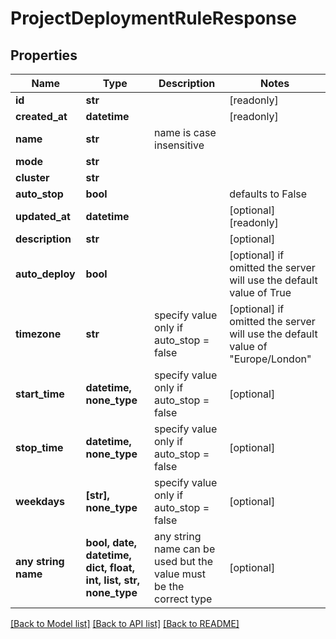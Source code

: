 # ProjectDeploymentRuleResponse


## Properties
Name | Type | Description | Notes
------------ | ------------- | ------------- | -------------
**id** | **str** |  | [readonly] 
**created_at** | **datetime** |  | [readonly] 
**name** | **str** | name is case insensitive | 
**mode** | **str** |  | 
**cluster** | **str** |  | 
**auto_stop** | **bool** |  | defaults to False
**updated_at** | **datetime** |  | [optional] [readonly] 
**description** | **str** |  | [optional] 
**auto_deploy** | **bool** |  | [optional]  if omitted the server will use the default value of True
**timezone** | **str** | specify value only if auto_stop &#x3D; false | [optional]  if omitted the server will use the default value of "Europe/London"
**start_time** | **datetime, none_type** | specify value only if auto_stop &#x3D; false | [optional] 
**stop_time** | **datetime, none_type** | specify value only if auto_stop &#x3D; false | [optional] 
**weekdays** | **[str], none_type** | specify value only if auto_stop &#x3D; false | [optional] 
**any string name** | **bool, date, datetime, dict, float, int, list, str, none_type** | any string name can be used but the value must be the correct type | [optional]

[[Back to Model list]](../README.md#documentation-for-models) [[Back to API list]](../README.md#documentation-for-api-endpoints) [[Back to README]](../README.md)


